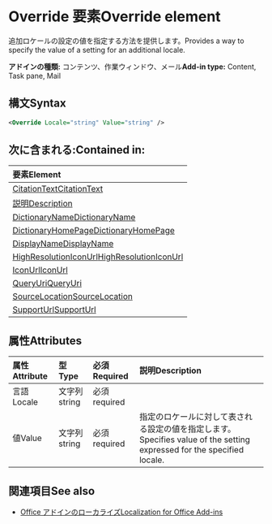 # <a name="override-element"></a><span data-ttu-id="bb3cd-101">Override 要素</span><span class="sxs-lookup"><span data-stu-id="bb3cd-101">Override element</span></span>

<span data-ttu-id="bb3cd-102">追加ロケールの設定の値を指定する方法を提供します。</span><span class="sxs-lookup"><span data-stu-id="bb3cd-102">Provides a way to specify the value of a setting for an additional locale.</span></span>

<span data-ttu-id="bb3cd-103">**アドインの種類:** コンテンツ、作業ウィンドウ、メール</span><span class="sxs-lookup"><span data-stu-id="bb3cd-103">**Add-in type:** Content, Task pane, Mail</span></span>

## <a name="syntax"></a><span data-ttu-id="bb3cd-104">構文</span><span class="sxs-lookup"><span data-stu-id="bb3cd-104">Syntax</span></span>

```XML
<Override Locale="string" Value="string" />
```

## <a name="contained-in"></a><span data-ttu-id="bb3cd-105">次に含まれる:</span><span class="sxs-lookup"><span data-stu-id="bb3cd-105">Contained in:</span></span>

|<span data-ttu-id="bb3cd-106">**要素**</span><span class="sxs-lookup"><span data-stu-id="bb3cd-106">**Element**</span></span>|
|:-----|
|[<span data-ttu-id="bb3cd-107">CitationText</span><span class="sxs-lookup"><span data-stu-id="bb3cd-107">CitationText</span></span>](citationtext.md)|
|[<span data-ttu-id="bb3cd-108">説明</span><span class="sxs-lookup"><span data-stu-id="bb3cd-108">Description</span></span>](description.md)|
|[<span data-ttu-id="bb3cd-109">DictionaryName</span><span class="sxs-lookup"><span data-stu-id="bb3cd-109">DictionaryName</span></span>](dictionaryname.md)|
|[<span data-ttu-id="bb3cd-110">DictionaryHomePage</span><span class="sxs-lookup"><span data-stu-id="bb3cd-110">DictionaryHomePage</span></span>](dictionaryhomepage.md)|
|[<span data-ttu-id="bb3cd-111">DisplayName</span><span class="sxs-lookup"><span data-stu-id="bb3cd-111">DisplayName</span></span>](displayname.md)|
|[<span data-ttu-id="bb3cd-112">HighResolutionIconUrl</span><span class="sxs-lookup"><span data-stu-id="bb3cd-112">HighResolutionIconUrl</span></span>](highresolutioniconurl.md)|
|[<span data-ttu-id="bb3cd-113">IconUrl</span><span class="sxs-lookup"><span data-stu-id="bb3cd-113">IconUrl</span></span>](iconurl.md)|
|[<span data-ttu-id="bb3cd-114">QueryUri</span><span class="sxs-lookup"><span data-stu-id="bb3cd-114">QueryUri</span></span>](queryuri.md)|
|[<span data-ttu-id="bb3cd-115">SourceLocation</span><span class="sxs-lookup"><span data-stu-id="bb3cd-115">SourceLocation</span></span>](sourcelocation.md)|
|[<span data-ttu-id="bb3cd-116">SupportUrl</span><span class="sxs-lookup"><span data-stu-id="bb3cd-116">SupportUrl</span></span>](supporturl.md)|

## <a name="attributes"></a><span data-ttu-id="bb3cd-117">属性</span><span class="sxs-lookup"><span data-stu-id="bb3cd-117">Attributes</span></span>

|<span data-ttu-id="bb3cd-118">**属性**</span><span class="sxs-lookup"><span data-stu-id="bb3cd-118">**Attribute**</span></span>|<span data-ttu-id="bb3cd-119">**型**</span><span class="sxs-lookup"><span data-stu-id="bb3cd-119">**Type**</span></span>|<span data-ttu-id="bb3cd-120">**必須**</span><span class="sxs-lookup"><span data-stu-id="bb3cd-120">**Required**</span></span>|<span data-ttu-id="bb3cd-121">**説明**</span><span class="sxs-lookup"><span data-stu-id="bb3cd-121">**Description**</span></span>|
|:-----|:-----|:-----|:-----|
|<span data-ttu-id="bb3cd-122">言語</span><span class="sxs-lookup"><span data-stu-id="bb3cd-122">Locale</span></span>|<span data-ttu-id="bb3cd-123">文字列</span><span class="sxs-lookup"><span data-stu-id="bb3cd-123">string</span></span>|<span data-ttu-id="bb3cd-124">必須</span><span class="sxs-lookup"><span data-stu-id="bb3cd-124">required</span></span>|<span data-ttu-id="bb3cd-125">|||UNTRANSLATED_CONTENT_START|||Specifies the culture name of the locale for this override in the BCP 47 language tag format, such as  `"en-US"`.|||UNTRANSLATED_CONTENT_END|||</span><span class="sxs-lookup"><span data-stu-id="bb3cd-125">Specifies the culture name of the locale for this override in the BCP 47 language tag format, such as  `"en-US"`.</span></span>|
|<span data-ttu-id="bb3cd-126">値</span><span class="sxs-lookup"><span data-stu-id="bb3cd-126">Value</span></span>|<span data-ttu-id="bb3cd-127">文字列</span><span class="sxs-lookup"><span data-stu-id="bb3cd-127">string</span></span>|<span data-ttu-id="bb3cd-128">必須</span><span class="sxs-lookup"><span data-stu-id="bb3cd-128">required</span></span>|<span data-ttu-id="bb3cd-129">指定のロケールに対して表される設定の値を指定します。</span><span class="sxs-lookup"><span data-stu-id="bb3cd-129">Specifies value of the setting expressed for the specified locale.</span></span>|

## <a name="see-also"></a><span data-ttu-id="bb3cd-130">関連項目</span><span class="sxs-lookup"><span data-stu-id="bb3cd-130">See also</span></span>

- [<span data-ttu-id="bb3cd-131">Office アドインのローカライズ</span><span class="sxs-lookup"><span data-stu-id="bb3cd-131">Localization for Office Add-ins</span></span>](https://docs.microsoft.com/office/dev/add-ins/develop/localization)
    

